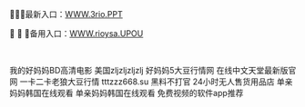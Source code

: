 <p>
	🐰🐰🐰最新入口：<a href="http://www.baidu.com/link?url=6MA2SWnO3Raqke39an_0PUxosM6ZrUGzi1BN9tNnlPW&wd">WWW.3rio.PPT</a> 
	<p>
		🦆
🦆
🦆备用入口：<a href="http://www.baidu.com/link?url=6MA2SWnO3Raqke39an_0PUxosM6ZrUGzi1BN9tNnlPW&wd">WWW.rioysa.UPOU</a> 
	</p>
	<p>
		<br />
	</p>
	<p>
		我的好妈妈BD高清电影
美国zljzljzljzlj
好妈妈5大豆行情网
在线中文天堂最新版官网
一卡二卡老狼大豆行情
tttzzz668.su 黑料不打官
24小时无人售货用品店
单亲妈妈韩国在线观看
单亲妈妈韩国在线观看
免费视频的软件app推荐
	</p>
